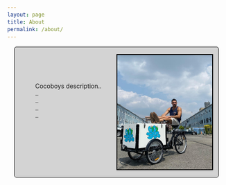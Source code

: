```yaml
---
layout: page
title: About
permalink: /about/
---
```

<style type="text/css" media="screen">
    
    .about-img-container {
        border: 2px solid black;
        display: flex;
        position: relative;
        color: white;
        width: 50%;
        left: 50%;
    }

    .description {
        text: white;
        white-space:pre-wrap;
        display: block;
        position: absolute;
    }
    
    .container {
        border-radius: 5px;
        background-color: lightgrey;
        padding: 1rem 1rem 1rem 1rem;
        border: 1.5px solid black;
        margin: 1rem 1rem 1rem 1rem;
    }


</style>

<div class="container">
    <div class='description'>
        <p>
        Cocoboys description..
        ..
        ..
        ..
        ..
        </p>
    </div>
    <div class="about-img-container" >
        <img src="/assets/images/About_me.jpg"/>
    </div>
</div>
